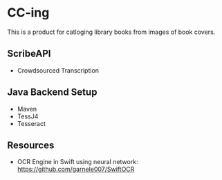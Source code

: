 # CC-ing
This is a product for catloging library books from images of book covers.

## ScribeAPI
- Crowdsourced Transcription

## Java Backend Setup
- Maven 
- TessJ4
- Tesseract 

## Resources
- OCR Engine in Swift using neural network:
  https://github.com/garnele007/SwiftOCR
